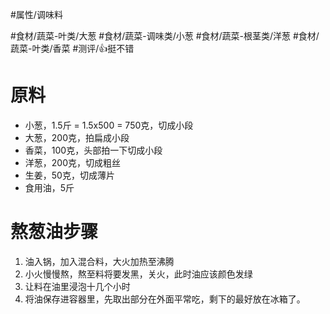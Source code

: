 #属性/调味料 
 
#食材/蔬菜-叶类/大葱 #食材/蔬菜-调味类/小葱 #食材/蔬菜-根茎类/洋葱 #食材/蔬菜-叶类/香菜 
#测评/👍挺不错

# 原料
- 小葱，1.5斤 = 1.5x500 = 750克，切成小段
- 大葱，200克，拍扁成小段
- 香菜，100克，头部拍一下切成小段
- 洋葱，200克，切成粗丝
- 生姜，50克，切成薄片
- 食用油，5斤

# 熬葱油步骤
1. 油入锅，加入混合料，大火加热至沸腾
2. 小火慢慢熬，熬至料将要发黑，关火，此时油应该颜色发绿
3. 让料在油里浸泡十几个小时
4. 将油保存进容器里，先取出部分在外面平常吃，剩下的最好放在冰箱了。


